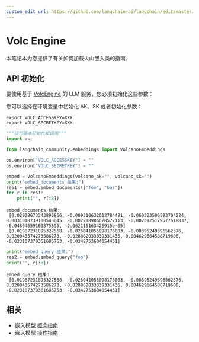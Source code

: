 ```yaml
---
custom_edit_url: https://github.com/langchain-ai/langchain/edit/master/docs/docs/integrations/text_embedding/volcengine.ipynb
---
```


# Volc Engine

本笔记本为您提供了有关如何加载火山嵌入类的指南。

## API 初始化

要使用基于 [VolcEngine](https://www.volcengine.com/docs/82379/1099455) 的 LLM 服务，您必须初始化这些参数：

您可以选择在环境变量中初始化 AK、SK 或者初始化参数：

```base
export VOLC_ACCESSKEY=XXX
export VOLC_SECRETKEY=XXX
```


```python
"""进行基本初始化和调用"""
import os

from langchain_community.embeddings import VolcanoEmbeddings

os.environ["VOLC_ACCESSKEY"] = ""
os.environ["VOLC_SECRETKEY"] = ""

embed = VolcanoEmbeddings(volcano_ak="", volcano_sk="")
print("embed_documents 结果:")
res1 = embed.embed_documents(["foo", "bar"])
for r in res1:
    print("", r[:8])
```
```output
embed_documents 结果:
 [0.02929673343896866, -0.009310632012784481, -0.060323506593704224, 0.0031018739100545645, -0.002218986628577113, -0.0023125179577618837, -0.04864659160375595, -2.062115163425915e-05]
 [0.01987231895327568, -0.026041055098176003, -0.08395249396562576, 0.020043574273586273, -0.028862033039331436, 0.004629664588719606, -0.023107370361685753, -0.0342753604054451]
```

```python
print("embed_query 结果:")
res2 = embed.embed_query("foo")
print("", r[:8])
```
```output
embed_query 结果:
 [0.01987231895327568, -0.026041055098176003, -0.08395249396562576, 0.020043574273586273, -0.028862033039331436, 0.004629664588719606, -0.023107370361685753, -0.0342753604054451]
```

## 相关

- 嵌入模型 [概念指南](/docs/concepts/#embedding-models)
- 嵌入模型 [操作指南](/docs/how_to/#embedding-models)